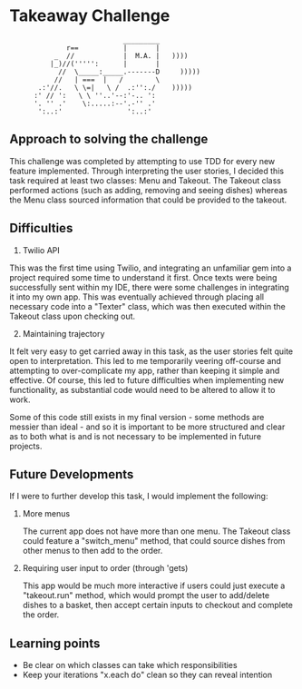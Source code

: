 Takeaway Challenge
==================
```
                            _________
              r==           |       |
           _  //            |  M.A. |   ))))
          |_)//(''''':      |       |
            //  \_____:_____.-------D     )))))
           //   | ===  |   /        \
       .:'//.   \ \=|   \ /  .:'':./    )))))
      :' // ':   \ \ ''..'--:'-.. ':
      '. '' .'    \:.....:--'.-'' .'
       ':..:'                ':..:'

 ```

Approach to solving the challenge
---------
This challenge was completed by attempting to use TDD for every new feature implemented. Through interpreting the user stories, I decided this task required at least two classes: Menu and Takeout. The Takeout class performed actions (such as adding, removing and seeing dishes) whereas the Menu class sourced information that could be provided to the takeout.

 
Difficulties
---------


  1. Twilio API
    
  This was the first time using Twilio, and integrating an unfamiliar gem into a project required some time to understand it first. Once texts were being successfully sent within my IDE, there were some challenges in integrating it into my own app. This was eventually achieved through placing all necessary code into a "Texter" class, which was then executed within the Takeout class upon checking out.
  
  2. Maintaining trajectory
  
  It felt very easy to get carried away in this task, as the user stories felt quite open to interpretation. This led to me temporarily veering off-course and attempting to over-complicate my app, rather than keeping it simple and effective. Of course, this led to future difficulties when implementing new functionality, as substantial code would need to be altered to allow it to work. 
  
  Some of this code still exists in my final version - some methods are messier than ideal - and so it is important to be more structured and clear as to both what is and is not necessary to be implemented in future projects.


Future Developments
------------------
If I were to further develop this task, I would implement the following:

1. More menus
   
   The current app does not have more than one menu. The Takeout class could feature a "switch_menu" method, that could source dishes from other menus to then add to the order.

2. Requiring user input to order (through 'gets)
   
   This app would be much more interactive if users could just execute a "takeout.run" method, which would prompt the user to add/delete dishes to a basket, then accept certain inputs to checkout and complete the order.
   

Learning points
---------

  * Be clear on which classes can take which responsibilities
  * Keep your iterations "x.each do" clean so they can reveal intention